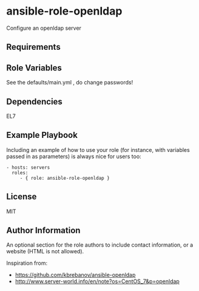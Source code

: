 ansible-role-openldap
=========

Configure an openldap server

Requirements
------------


Role Variables
--------------

See the defaults/main.yml , do change passwords!

Dependencies
------------

EL7


Example Playbook
----------------

Including an example of how to use your role (for instance, with variables passed in as parameters) is always nice for users too:

    - hosts: servers
      roles:
         - { role: ansible-role-openldap }

License
-------

MIT

Author Information
------------------

An optional section for the role authors to include contact information, or a website (HTML is not allowed).

Inspiration from:
 - https://github.com/kbrebanov/ansible-openldap
 - http://www.server-world.info/en/note?os=CentOS_7&p=openldap
